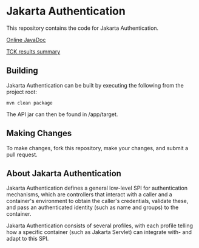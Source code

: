 # Jakarta Authentication

This repository contains the code for Jakarta Authentication.

[Online JavaDoc](https://javadoc.io/doc/jakarta.security.auth.message/jakarta.security.auth.message-api/)

[TCK results summary](https://eclipse-ee4j.github.io/jaspic/certifications/authentication/1.1/TCK-Results)

Building
--------

Jakarta Authentication can be built by executing the following from the project root:

``mvn clean package``

The API jar can then be found in /app/target.

Making Changes
--------------

To make changes, fork this repository, make your changes, and submit a pull request.

About Jakarta Authentication
-------------

Jakarta Authentication defines a general low-level SPI for authentication mechanisms, which are controllers that interact with a caller and a container's environment to obtain the caller's credentials, validate these, and pass an authenticated identity (such as name and groups) to the container. 
        
Jakarta Authentication consists of several profiles, with each profile telling how a specific container
(such as Jakarta Servlet) can integrate with- and adapt to this SPI.

